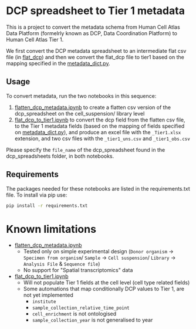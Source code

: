 # DCP spreadsheet to Tier 1 metadata

This is a project to convert the metadata schema from Human Cell Atlas Data Platform (formelrly known as DCP, Data Coordination Platform) to Human Cell Atlas Tier 1.

We first convert the DCP metadata spreadsheet to an intermediate flat csv file (in [flat_dcp](flat_dcp/)) and then we convert the flat_dcp file to tier1 based on the mapping specified in the [metadata_dict.py](metadata_dict.py).

## Usage

To convert metadata, run the two notebooks in this sequence:
1. [flatten_dcp_metadata.ipynb](flatten_dcp_metadata.ipynb) to create a flatten csv version of the dcp_spreadsheet on the cell_suspension/ library level
2. [flat_dcp_to_tier1.ipynb](flat_dcp_to_tier1.ipynb) to convert the dcp field from the flatten csv file, to the Tier 1 metadata fields (based on the mapping of fields specified on [metadata_dict.py](metadata_dict.py)), and produce an excel file with the `_Tier1.xlsx` extension, and two csv files with the `_tier1_uns.csv` and `_tier1_obs.csv`

Please specify the `file_name` of the dcp_spreadsheet found in the dcp_spreadsheets folder, in both notebooks.

## Requirements
The packages needed for these notebooks are listed in the requirements.txt file. To install via pip use:
```bash
pip install -r requirements.txt
```

# Known limitations
- [flatten_dcp_metadata.ipynb](flatten_dcp_metadata.ipynb)
    - Tested only on simple experimental design (`Donor organism` -> `Specimen from organism`/ `Sample` -> `Cell suspension`/ `Library` -> `Analysis File` & `Sequence file`)
    - No support for "Spatial transcriptomics" data
- [flat_dcp_to_tier1.ipynb](flat_dcp_to_tier1.ipynb)
    - Will not populate Tier 1 fields at the cell level (cell type related fields)
    - Some automations that map conditionally DCP values to Tier 1, are not yet implemented
        - `institute`
        - `sample_collection_relative_time_point`
        - `cell_enrichment` is not ontologised
        - `sample_collection_year` is not generalised to year